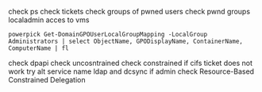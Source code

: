 check ps
check tickets
check groups  of pwned users
check pwnd groups localadmin acces to vms
```
powerpick Get-DomainGPOUserLocalGroupMapping -LocalGroup Administrators | select ObjectName, GPODisplayName, ContainerName, ComputerName | fl
```
check dpapi
check uncosntrained
check constrained
if cifs ticket does not work try alt service name ldap and dcsync if admin
check Resource-Based Constrained Delegation